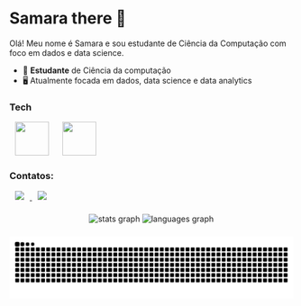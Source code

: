 # Samara there 👋

Olá! Meu nome é Samara e sou estudante de Ciência da Computação com foco em dados e data science.

- 📖 **Estudante** de Ciência da computação
- 🖥️ Atualmente focada em dados, data science e data analytics

### Tech

<div style="display: inline" >
    <img hspace='10' width='60' height='60' src="https://cdn.jsdelivr.net/gh/devicons/devicon@latest/icons/python/python-original.svg" /> 
    <img hspace='10' width='60' height='60' src="https://cdn.jsdelivr.net/gh/devicons/devicon@latest/icons/mysql/mysql-original-wordmark.svg" />
    <!--ESTUDANDO -> <img hspace='10' width='60' height='60' src="https://cdn.jsdelivr.net/gh/devicons/devicon@latest/icons/pandas/pandas-original.svg" /> -->
</div>

### Contatos:

<div style="display: inline" >
<a href='https://www.linkedin.com/in/samaraaugusto/'><img hspace='10' src='https://img.shields.io/badge/linkedin-%230077B5.svg?style=for-the-badge&logo=linkedin&logoColor=white'> </a>
<a href='mailto:samaraaugusto1115@gmail.com'><img hspace='10' src='https://img.shields.io/badge/Gmail-D14836?style=for-the-badge&logo=gmail&logoColor=white'></a>

###

<div align="center">
  <img src="https://github-readme-stats.vercel.app/api?username=SamaraAugusto15&hide_title=false&hide_rank=false&show_icons=true&include_all_commits=true&count_private=true&disable_animations=false&theme=dracula&locale=en&hide_border=false&order=1" height="150" alt="stats graph"  />
  <img src="https://github-readme-stats.vercel.app/api/top-langs?username=SamaraAugusto15&locale=en&hide_title=false&layout=compact&card_width=320&langs_count=5&theme=dracula&hide_border=false&order=2" height="150" alt="languages graph"  />
</div>

###

<img src="https://raw.githubusercontent.com/SamaraAugusto15/SamaraAugusto15/output/snake.svg" alt="Snake animation" />

###
